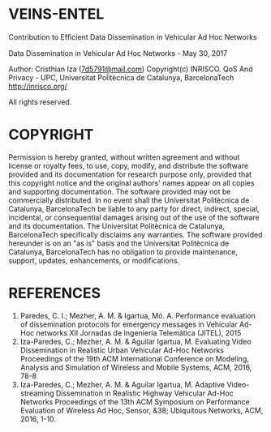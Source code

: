 # VEINS-ENTEL
Contribution to Efﬁcient Data Dissemination in Vehicular Ad Hoc Networks

Data Dissemination in Vehicular Ad Hoc Networks - May 30, 2017

Author: Cristhian Iza (7d5791@mail.com)
Copyright(c) INRISCO. QoS And Privacy - UPC,
             Universitat Politècnica de Catalunya, BarcelonaTech
             http://inrisco.org/
             
All rights reserved.





# COPYRIGHT
Permission is hereby granted, without written agreement and without license or royalty fees, to use, copy, modify, and distribute the software provided and its documentation for research purpose only, provided that this copyright notice and the original authors' names appear on all copies and supporting documentation. The software provided may not be commercially distributed. In no event shall the Universitat Politècnica de Catalunya, BarcelonaTech be liable to any party for direct, indirect, special, incidental, or consequential damages arising out of the use of the software and its documentation. The Universitat Politècnica de Catalunya, BarcelonaTech specifically disclaims any warranties. The software provided hereunder is on an "as is" basis and the Universitat Politècnica de Catalunya, BarcelonaTech has no obligation to provide maintenance, support, updates, enhancements, or modifications.

# REFERENCES
1. Paredes, C. I.; Mezher, A. M. & Igartua, Mó. A. Performance evaluation of dissemination protocols for emergency messages in Vehicular Ad-Hoc networks XII Jornadas de Ingeniería Telemática (JITEL), 2015
1. Iza-Paredes, C.; Mezher, A. M. & Aguilar Igartua, M. Evaluating Video Dissemination in Realistic Urban Vehicular Ad-Hoc Networks Proceedings of the 19th ACM International Conference on Modeling, Analysis and Simulation of Wireless and Mobile Systems, ACM, 2016, 78-8
1. Iza-Paredes, C.; Mezher, A. M. & Aguilar Igartua, M. Adaptive Video-streaming Dissemination in Realistic Highway Vehicular Ad-Hoc Networks Proceedings of the 13th ACM Symposium on Performance Evaluation of Wireless Ad Hoc, Sensor, &38; Ubiquitous Networks, ACM, 2016, 1-10.
